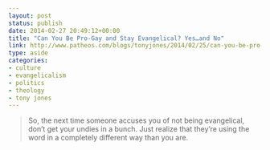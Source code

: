 ```yaml
---
layout: post
status: publish
date: 2014-02-27 20:49:12+00:00
title: "Can You Be Pro-Gay and Stay Evangelical? Yes…and No"
link: http://www.patheos.com/blogs/tonyjones/2014/02/25/can-you-be-pro-gay-and-stay-evangelical-yes-and-no/
type: aside
categories:
- culture
- evangelicalism
- politics
- theology
- tony jones
---
```


> 
  
> 
> So, the next time someone accuses you of not being evangelical, don’t get your undies in a bunch. Just realize that they’re using the word in a completely different way than you are.
> 
> 





